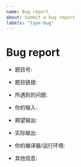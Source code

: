 ```yaml
---
name: Bug report
about: Submit a bug report
labels: "type-bug"
---
```


# Bug report

- 题目号:

- 题目链接:

- 所遇到的问题:

- 你的输入:

- 期望输出:

- 实际输出:

- 你的编译器/运行环境:

- 其他信息:

<!-- 
For example（仅供参考，并非之际存在的问题）:

- 题目号: 老OJ #1 A+B问题

- 题目链接: [https://oj.stemstar.com/problems/1](https://oj.stemstar.com/problems/1)

- 所遇到的问题: 由于新增的测试用例过大，导致异常输出。

- 你的输入: 10000000000 10000000000

- 期望输出: 20000000000

- 实际输出: -9223372036854775808

- 你的编译器/运行环境: gcc 9.3.0

- 其他信息: 不支持大数运算
 -->
